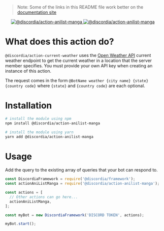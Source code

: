 >Note: Some of the links in this README file work better on the [documentation site](https://mfasman95.github.io/discordia/action-anilist-manga)

<p align="center">
  <a href="https://www.npmjs.com/package/@discordia/action-anilist-manga">
    <img alt="@discordia/action-anilist-manga" src="https://img.shields.io/npm/v/@discordia/action-anilist-manga?label=%40discordia%2Faction-anilist-manga">
  </a>
  <a href="https://www.npmjs.com/package/@discordia/action-anilist-manga">
    <img alt="@discordia/action-anilist-manga" src="https://img.shields.io/npm/dw/@discordia/action-anilist-manga">
  </a>
</p>

# What does this action do?
`@discordia/action-current-weather` uses the [Open Weather API](https://openweathermap.org/current) current weather endpoint to get the current weather in a location that the server member specifies. You must provide your own API key when creating an instance of this action.

The request comes in the form `@BotName weather {city name} {state} {country code}` where `{state}` and `{country code}` are each optional.

# Installation
```bash
# install the module using npm
npm install @discordia/action-anilist-manga

# install the module using yarn
yarn add @discordia/action-anilist-manga
```

# Usage
Add the query to the existing array of queries that your bot can respond to.
```js
const DiscordiaFramework = require('@discordia/framework');
const actionAniListManga = require('@discordia/action-anilist-manga');

const actions = [
  // Other actions can go here...
  actionAniListManga,
];

const myBot = new DiscordiaFramework('DISCORD TOKEN', actions);

myBot.start();
```
